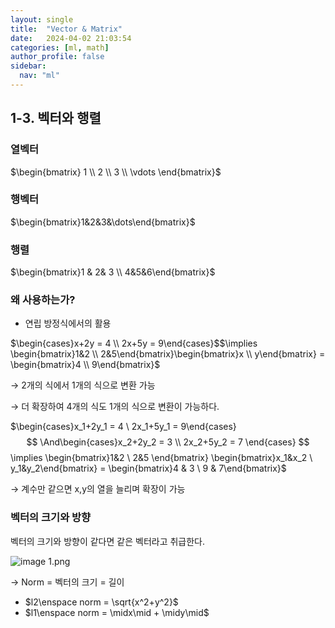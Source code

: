 ```yaml
---
layout: single
title:  "Vector & Matrix"
date:   2024-04-02 21:03:54 
categories: [ml, math]
author_profile: false
sidebar:
  nav: "ml"
---
```

## 1-3. 벡터와 행렬

### 열벡터

   $\begin{bmatrix} 1 \\ 2 \\ 3 \\ \vdots \end{bmatrix}$

### 행벡터

$\begin{bmatrix}1&2&3&\dots\end{bmatrix}$

### 행렬

$\begin{bmatrix}1 & 2& 3 \\ 4&5&6\end{bmatrix}$

### 왜 사용하는가?

- 연립 방정식에서의 활용

$\begin{cases}x+2y = 4 \\ 2x+5y = 9\end{cases}$$\implies \begin{bmatrix}1&2 \\ 2&5\end{bmatrix}\begin{bmatrix}x \\ y\end{bmatrix} = \begin{bmatrix}4 \\ 9\end{bmatrix}$

→ 2개의 식에서 1개의 식으로 변환 가능

→ 더 확장하여 4개의 식도 1개의 식으로 변환이 가능하다.

$\begin{cases}x_1+2y_1 = 4 \\ 2x_1+5y_1 = 9\end{cases} $$ \And\begin{cases}x_2+2y_2 = 3 \\ 2x_2+5y_2 = 7 \end{cases} $$ \implies \begin{bmatrix}1&2 \\ 2&5 \end{bmatrix} \begin{bmatrix}x_1&x_2 \\ y_1&y_2\end{bmatrix} = \begin{bmatrix}4 & 3 \\ 9 & 7\end{bmatrix}$

→ 계수만 같으면 x,y의 열을 늘리며 확장이 가능

### 벡터의 크기와 방향

벡터의 크기와 방향이 같다면 같은 벡터라고 취급한다.

![image 1.png](1.%20Basic%20Math/images/image%201.png)

→ Norm = 벡터의 크기 = 길이

- $l2\enspace norm = \sqrt{x^2+y^2}$
- $l1\enspace norm = \midx\mid + \midy\mid$